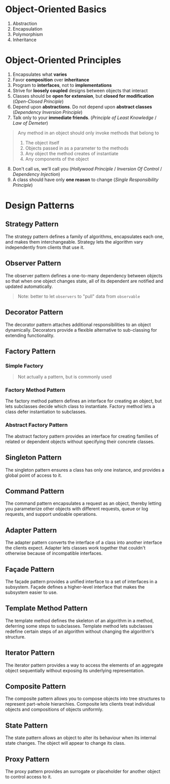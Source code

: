 # Object-Oriented Basics
1. Abstraction
2. Encapsulation
3. Polymorphism
4. Inheritance

# Object-Oriented Principles
1. Encapsulates what **varies**
2. Favor **composition** over **inheritance**
3. Program to **interfaces**, not to **implementations**
4. Strive for **loosely coupled** designs between objects that interact
5. Classes should be **open for extension**, but **closed for modification** (_Open-Closed Principle_)
6. Depend upon **abstractions**. Do not depend upon **abstract classes** (_Dependency Inversion Principle_)
7. Talk only to your **immediate friends**. (_Principle of Least Knowledge_ / _Law of Demeter_)
> Any method in an object should only invoke methods that belong to
> 1. The object itself
> 2. Objects passed in as a parameter to the methods
> 3. Any object the method creates of instantiate
> 4. Any components of the object
8. Don't call us, we'll call you (_Hollywood Principle_ / _Inversion Of Control_ / _Dependency Injection_)
9. A class should have only **one reason** to change (_Single Responsibility Principle_)

# Design Patterns

## Strategy Pattern
The strategy pattern defines a family of algorithms, encapsulates each one, and makes them interchangeable. Strategy lets the algorithm vary independently from clients that use it.

## Observer Pattern
The observer pattern defines a one-to-many dependency between objects so that when one object changes state, all of its dependent are notified and updated automatically.
> Note: better to let `observers` to "pull" data from `observable`

## Decorator Pattern
The decorator pattern attaches additional responsibilities to an object dynamically. Decorators provide a flexible alternative to sub-classing for extending functionality.

## Factory Pattern
### Simple Factory
> Not actually a pattern, but is commonly used

### Factory Method Pattern
The factory method pattern defines an interface for creating an object, but lets subclasses decide which class to instantiate. Factory method lets a class defer instantiation to subclasses.

### Abstract Factory Pattern
The abstract factory pattern provides an interface for creating families of related or dependent objects without specifying their concrete classes.

## Singleton Pattern
The singleton pattern ensures a class has only one instance, and provides a global point of access to it.

## Command Pattern
The command pattern encapsulates a request as an object, thereby letting you parameterize other objects with different requests, queue or log requests, and support undoable operations.

## Adapter Pattern
The adapter pattern converts the interface of a class into another interface the clients expect. Adapter lets classes work together that couldn't otherwise because of incompatible interfaces.

## Façade Pattern
The façade pattern provides a unified interface to a set of interfaces in a subsystem. Façade defines a higher-level interface that makes the subsystem easier to use.

## Template Method Pattern
The template method defines the skeleton of an algorithm in a method, deferring some steps to subclasses. Template method lets subclasses redefine certain steps of an algorithm without changing the algorithm's structure.

## Iterator Pattern
The iterator pattern provides a way to access the elements of an aggregate object sequentially without exposing its underlying representation.

## Composite Pattern
The composite pattern allows you to compose objects into tree structures to represent part-whole hierarchies. Composite lets clients treat individual objects and compositions of objects uniformly.

## State Pattern
The state pattern allows an object to alter its behaviour when its internal state changes. The object will appear to change its class.

## Proxy Pattern
The proxy pattern provides an surrogate or placeholder for another object to control access to it.
